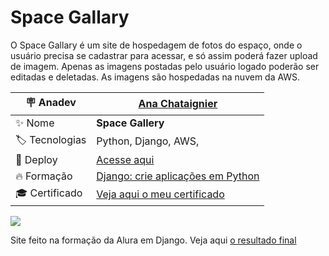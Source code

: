 # Space Gallary
O Space Gallary é um site de hospedagem de fotos do espaço, onde o usuário precisa se cadastrar para acessar, e só assim poderá fazer upload de imagem. 
Apenas as imagens postadas pelo usuário logado poderão ser editadas e deletadas.
As imagens são hospedadas na nuvem da AWS.


| :placard: Anadev     |[Ana Chataignier](https://www.linkedin.com/in/ana-chataignier-6a3768263/)|
| ------------------------  | --- |
| :sparkles: Nome           | **Space Gallery**
| :label: Tecnologias       | Python, Django, AWS, 
| :rocket: Deploy           | [Acesse aqui]('#')
| :fire: Formação           | [Django: crie aplicações em Python](https://cursos.alura.com.br/formacao-django)
| :mortar_board: Certificado| [Veja aqui o meu certificado](https://cursos.alura.com.br/degree/certificate/4bbcac78-dc1c-4e3e-bdf4-1f79d0f05088?lang=pt_BR)

![]("#")

Site feito na formação da Alura em Django. Veja aqui [o resultado final]("#")
